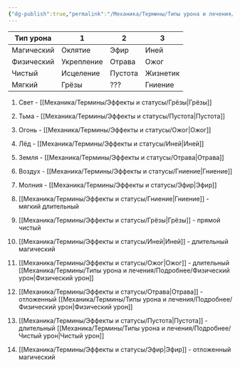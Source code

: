 ```yaml
---
{"dg-publish":true,"permalink":"/Механика/Термины/Типы урона и лечения/Таблица урона/","noteIcon":"","created":"2025-09-15T22:11:27.189+03:00","updated":"2025-09-16T14:41:32.624+03:00"}
---
```



| Тип урона  | 1          | 2       | 3        |
| ---------- | ---------- | ------- | -------- |
| Магический | Оклятие    | Эфир    | Иней     |
| Физический | Укрепление | Отрава  | Ожог     |
| Чистый     | Исцеление  | Пустота | Жизнетик |
| Мягкий     | Грёзы      | ???     | Гниение  |


1. Свет - [[Механика/Термины/Эффекты и статусы/Грёзы\|Грёзы]]
2. Тьма - [[Механика/Термины/Эффекты и статусы/Пустота\|Пустота]]
3. Огонь  - [[Механика/Термины/Эффекты и статусы/Ожог\|Ожог]]
4. Лёд - [[Механика/Термины/Эффекты и статусы/Иней\|Иней]]
5. Земля - [[Механика/Термины/Эффекты и статусы/Отрава\|Отрава]]
6. Воздух - [[Механика/Термины/Эффекты и статусы/Гниение\|Гниение]]
7. Молния - [[Механика/Термины/Эффекты и статусы/Эфир\|Эфир]]


1. [[Механика/Термины/Эффекты и статусы/Гниение\|Гниение]] - мягкий длительный

2. [[Механика/Термины/Эффекты и статусы/Грёзы\|Грёзы]] - прямой чистый
3. [[Механика/Термины/Эффекты и статусы/Иней\|Иней]] - длительный магический
4. [[Механика/Термины/Эффекты и статусы/Ожог\|Ожог]] - длительный [[Механика/Термины/Типы урона и лечения/Подробнее/Физический урон\|Физический урон]]
5. [[Механика/Термины/Эффекты и статусы/Отрава\|Отрава]] - отложенный [[Механика/Термины/Типы урона и лечения/Подробнее/Физический урон\|Физический урон]]
6. [[Механика/Термины/Эффекты и статусы/Пустота\|Пустота]] - длительный [[Механика/Термины/Типы урона и лечения/Подробнее/Чистый урон\|Чистый урон]]
7. [[Механика/Термины/Эффекты и статусы/Эфир\|Эфир]] - отложенный магический

